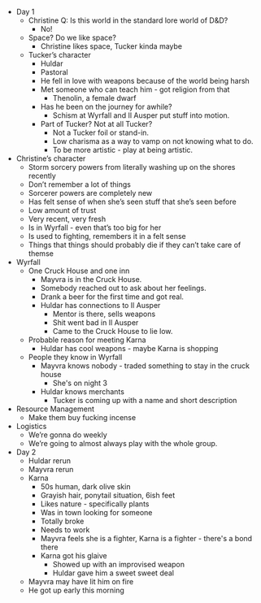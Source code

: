 - Day 1
	- Christine Q: Is this world in the standard lore world of D&D?
		- No!
	- Space? Do we like space?
		- Christine likes space, Tucker kinda maybe
   - Tucker’s character
      - Huldar
      - Pastoral
      - He fell in love with weapons because of the world being harsh
      - Met someone who can teach him - got religion from that
         - Thenolin, a female dwarf
      - Has he been on the journey for awhile?
         - Schism at Wyrfall and Il Ausper put stuff into motion.
      - Part of Tucker? Not at all Tucker?
         - Not a Tucker foil or stand-in.
         - Low charisma as a way to vamp on not knowing what to do.
         - To be more artistic - play at being artistic.
- Christine’s character
	- Storm sorcery powers from literally washing up on the shores recently
	- Don’t remember a lot of things
	- Sorcerer powers are completely new
	- Has felt sense of when she’s seen stuff that she’s seen before
	- Low amount of trust
	- Very recent, very fresh
	- Is in Wyrfall - even that’s too big for her
	- Is used to fighting, remembers it in a felt sense
	- Things that things should probably die if they can’t take care of themse
- Wyrfall
	- One Cruck House and one inn
		- Mayvra is in the Cruck House.
		- Somebody reached out to ask about her feelings.
		- Drank a beer for the first time and got real.
		- Huldar has connections to Il Ausper
			- Mentor is there, sells weapons
			- Shit went bad in Il Ausper
			- Came to the Cruck House to lie low.
	- Probable reason for meeting Karna
		- Huldar has cool weapons - maybe Karna is shopping
	- People they know in Wyrfall
		- Mayvra knows nobody - traded something to stay in the cruck house
			- She's on night 3
		- Huldar knows merchants
			- Tucker is coming up with a name and short description
- Resource Management
	- Make them buy fucking incense
- Logistics
	- We’re gonna do weekly
	- We’re going to almost always play with the whole group.
- Day 2
	- Huldar rerun
	- Mayvra rerun
	- Karna
		- 50s human, dark olive skin
		- Grayish hair, ponytail situation, 6ish feet
		- Likes nature - specifically plants
		- Was in town looking for someone
		- Totally broke
		- Needs to work
		- Mayvra feels she is a fighter, Karna is a fighter - there's a bond there
		- Karna got his glaive
			- Showed up with an improvised weapon
			- Huldar gave him a sweet sweet deal
	- Mayvra may have lit him on fire
	- He got up early this morning

